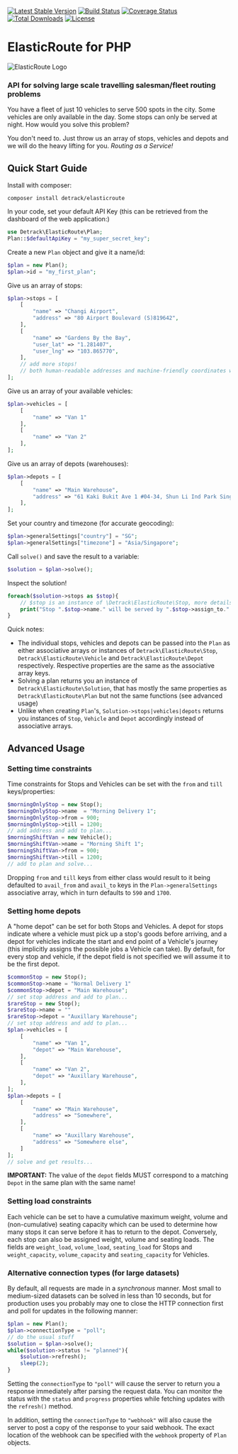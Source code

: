 [![Latest Stable Version](https://poser.pugx.org/detrack/elasticroute/v/stable)](https://packagist.org/packages/detrack/elasticroute)
[![Build Status](https://travis-ci.com/detrack/elasticroute-php.svg?branch=master)](https://travis-ci.com/detrack/elasticroute-php)
[![Coverage Status](https://coveralls.io/repos/github/detrack/elasticroute-php/badge.svg?branch=master)](https://coveralls.io/github/detrack/elasticroute-php?branch=master)
[![Total Downloads](https://poser.pugx.org/detrack/elasticroute/downloads)](https://packagist.org/packages/detrack/elasticroute)
[![License](https://poser.pugx.org/detrack/elasticroute/license)](https://packagist.org/packages/detrack/elasticroute)
# ElasticRoute for PHP
![ElasticRoute Logo](http://elasticroute.staging.wpengine.com/wp-content/uploads/2019/02/Elastic-Route-Logo-Text-on-right-e1551344046806.png)
### API for solving large scale travelling salesman/fleet routing problems

You have a fleet of just 10 vehicles to serve 500 spots in the city. Some vehicles are only available in the day. Some stops can only be served at night. How would you solve this problem?

You don't need to. Just throw us an array of stops, vehicles and depots and we will do the heavy lifting for you. *Routing as a Service!*

## Quick Start Guide

Install with composer:
```
composer install detrack/elasticroute
```
In your code, set your default API Key (this can be retrieved from the dashboard of the web application:)
```php
use Detrack\ElasticRoute\Plan;
Plan::$defaultApiKey = "my_super_secret_key";
```
Create a new `Plan` object and give it a name/id:
```php
$plan = new Plan();
$plan->id = "my_first_plan";
```
Give us an array of stops:
```php
$plan->stops = [
    [
        "name" => "Changi Airport",
        "address" => "80 Airport Boulevard (S)819642",
    ],
    [
        "name" => "Gardens By the Bay",
        "user_lat" => "1.281407",
        "user_lng" => "103.865770",
    ],
    // add more stops!
    // both human-readable addresses and machine-friendly coordinates work!
];
```
Give us an array of your available vehicles:
```php
$plan->vehicles = [
    [
        "name" => "Van 1"
    ],
    [
        "name" => "Van 2"
    ],
];
```
Give us an array of depots (warehouses):
```php
$plan->depots = [
    [
        "name" => "Main Warehouse",
        "address" => "61 Kaki Bukit Ave 1 #04-34, Shun Li Ind Park Singapore 417943",
    ],
];
```
Set your country and timezone (for accurate geocoding):
```php
$plan->generalSettings["country"] = "SG";
$plan->generalSettings["timezone"] = "Asia/Singapore";
```
Call `solve()` and save the result to a variable:
```php
$solution = $plan->solve();
```
Inspect the solution!
```php
foreach($solution->stops as $stop){
    // $stop is an instance of \Detrack\ElasticRoute\Stop, more details below
    print("Stop ".$stop->name." will be served by ".$stop->assign_to." at time".$stop->eta);
}
```
Quick notes:
- The individual stops, vehicles and depots can be passed into the `Plan` as either associative arrays or instances of `Detrack\ElasticRoute\Stop`, `Detrack\ElasticRoute\Vehicle` and `Detrack\ElasticRoute\Depot` respectively. Respective properties are the same as the associative array keys.
- Solving a plan returns you an instance of `Detrack\ElasticRoute\Solution`, that has mostly the same properties as `Detrack\ElasticRoute\Plan` but not the same functions (see advanced usage)
- Unlike when creating `Plan`'s, `Solution->stops|vehicles|depots` returns you instances of `Stop`, `Vehicle` and `Depot` accordingly instead of associative arrays.

## Advanced Usage
### Setting time constraints
Time constraints for Stops and Vehicles can be set with the `from` and `till` keys/properties:
```php
$morningOnlyStop = new Stop();
$morningOnlyStop->name  = "Morning Delivery 1";
$morningOnlyStop->from = 900;
$morningOnlyStop->till = 1200;
// add address and add to plan...
$morningShiftVan = new Vehicle();
$morningShiftVan->name = "Morning Shift 1";
$morningShiftVan->from = 900;
$morningShiftVan->till = 1200;
// add to plan and solve...
```
Dropping `from` and `till` keys from either class would result to it being defaulted to `avail_from` and `avail_to` keys in the `Plan->generalSettings` associative array, which in turn defaults to `590` and `1700`.
### Setting home depots
A "home depot" can be set for both Stops and Vehicles. A depot for stops indicate where a vehicle must pick up a stop's goods before arriving, and a depot for vehicles indicate the start and end point of a Vehicle's journey (this implicitly assigns the possible jobs a Vehicle can take).
By default, for every stop and vehicle, if the depot field is not specified we will assume it to be the first depot.
```php
$commonStop = new Stop();
$commonStop->name = "Normal Delivery 1"
$commonStop->depot = "Main Warehouse";
// set stop address and add to plan...
$rareStop = new Stop();
$rareStop->name = ""
$rareStop->depot = "Auxillary Warehouse";
// set stop address and add to plan...
$plan->vehicles = [
    [
        "name" => "Van 1",
        "depot" => "Main Warehouse",
    ],
    [
        "name" => "Van 2",
        "depot" => "Auxillary Warehouse",
    ],
];
$plan->depots = [
    [
        "name" => "Main Warehouse",
        "address" => "Somewhere",
    ],
    [
        "name" => "Auxillary Warehouse",
        "address" => "Somewhere else",
    ]
];
// solve and get results...
```
**IMPORTANT:** The value of the `depot` fields MUST correspond to a matching `Depot` in the same plan with the same name!

### Setting load constraints
Each vehicle can be set to have a cumulative maximum weight, volume and (non-cumulative) seating capacity which can be used to determine how many stops it can serve before it has to return to the depot. Conversely, each stop can also be assigned weight, volume and seating loads.
The fields are `weight_load`, `volume_load`, `seating_load` for Stops and `weight_capacity`, `volume_capacity` and `seating_capacity` for Vehicles.

### Alternative connection types (for large datasets)
By default, all requests are made in a *synchronous* manner. Most small to medium-sized datasets can be solved in less than 10 seconds, but for production uses you probably may one to close the HTTP connection first and poll for updates in the following manner:
```php
$plan = new Plan();
$plan->connectionType = "poll";
// do the usual stuff
$solution = $plan->solve();
while($solution->status != "planned"){
    $solution->refresh();
    sleep(2);
}
```
Setting the `connectionType` to `"poll"` will cause the server to return you a response immediately after parsing the request data. You can monitor the status with the `status` and `progress` properties while fetching updates with the `refresh()` method.

In addition, setting the `connectionType` to `"webhook"` will also cause the server to post a copy of the response to your said webhook. The exact location of the webhook can be specified with the `webhook` property of `Plan` objects.

